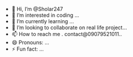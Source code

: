 - 👋 Hi, I’m @Sholar247
- 👀 I’m interested in coding ...
- 🌱 I’m currently learning ...
- 💞️ I’m looking to collaborate on real life project...
- 📫 How to reach me . contact@09079521011..
- 😄 Pronouns: ...
- ⚡ Fun fact: ...

<!---
Sholar247/Sholar247 is a ✨ special ✨ repository because its `README.md` (this file) appears on your GitHub profile.
You can click the Preview link to take a look at your changes.
--->

